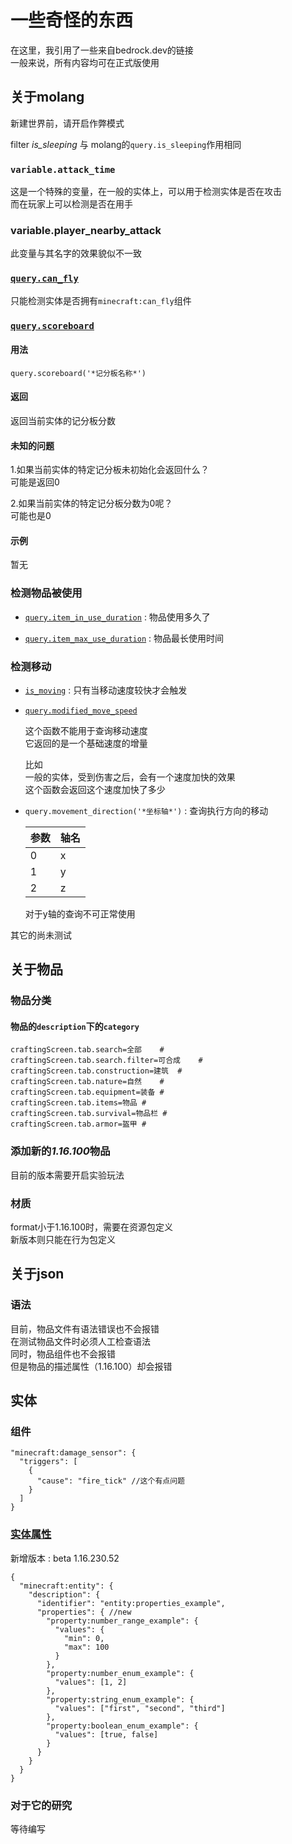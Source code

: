 # 一些奇怪的东西

在这里，我引用了一些来自bedrock.dev的链接  
一般来说，所有内容均可在正式版使用

## 关于molang

新建世界前，请开启作弊模式

filter *is_sleeping* 与 molang的`query.is_sleeping`作用相同

### `variable.attack_time`

这是一个特殊的变量，在一般的实体上，可以用于检测实体是否在攻击  
而在玩家上可以检测是否在用手

### variable.player_nearby_attack

此变量与其名字的效果貌似不一致

### [`query.can_fly`](https://bedrock.dev/docs/stable/MoLang#query.can_fly])

只能检测实体是否拥有`minecraft:can_fly`组件

### [`query.scoreboard`](https://bedrock.dev/docs/stable/MoLang#query.scoreboard)

#### 用法

`query.scoreboard('*记分板名称*')`

#### 返回

返回当前实体的记分板分数

#### 未知的问题

1.如果当前实体的特定记分板未初始化会返回什么？  
可能是返回0

2.如果当前实体的特定记分板分数为0呢？  
可能也是0

#### 示例

暂无

### 检测物品被使用

- [`query.item_in_use_duration`](https://bedrock.dev/docs/stable/MoLang#query.item_in_use_duration)
: 物品使用多久了

- [`query.item_max_use_duration`](https://bedrock.dev/docs/stable/MoLang#query.item_max_use_duration)
: 物品最长使用时间

### 检测移动

- [`is_moving`](https://bedrock.dev/docs/stable/MoLang#is_moving)
: 只有当移动速度较快才会触发

- [`query.modified_move_speed`](https://bedrock.dev/docs/stable/MoLang#query.modified_move_speed)

  这个函数不能用于查询移动速度  
  它返回的是一个基础速度的增量
  
  比如  
  一般的实体，受到伤害之后，会有一个速度加快的效果  
  这个函数会返回这个速度加快了多少
  
- `query.movement_direction('*坐标轴*')`
: 查询执行方向的移动
  
  |参数|轴名|
  |---|---|
  |0|x|
  |1|y|
  |2|z|
  
  对于y轴的查询不可正常使用
  
其它的尚未测试

## 关于物品

### 物品分类

#### 物品的`description`下的`category`

```prop
craftingScreen.tab.search=全部	#
craftingScreen.tab.search.filter=可合成	#
craftingScreen.tab.construction=建筑	#
craftingScreen.tab.nature=自然	#
craftingScreen.tab.equipment=装备	#
craftingScreen.tab.items=物品	#
craftingScreen.tab.survival=物品栏	#
craftingScreen.tab.armor=盔甲	#
```

### 添加新的*1.16.100*物品

目前的版本需要开启实验玩法  

### 材质

format小于1.16.100时，需要在资源包定义  
新版本则只能在行为包定义

## 关于json

### 语法

目前，物品文件有语法错误也不会报错  
在测试物品文件时必须人工检查语法  
同时，物品组件也不会报错  
但是物品的描述属性（1.16.100）却会报错

## 实体

### 组件

```jsonc
"minecraft:damage_sensor": {
  "triggers": [
    {
      "cause": "fire_tick" //这个有点问题
    }
  ]
}
```

### [实体属性](https://wiki.bedrock.dev/concepts/entity-properties)

新增版本
: beta 1.16.230.52

```jsonc
{
  "minecraft:entity": {
    "description": {
      "identifier": "entity:properties_example",
      "properties": { //new
        "property:number_range_example": {
          "values": {
            "min": 0,
            "max": 100
          }
        },
        "property:number_enum_example": {
          "values": [1, 2]
        },
        "property:string_enum_example": {
          "values": ["first", "second", "third"]
        },
        "property:boolean_enum_example": {
          "values": [true, false]
        }
      }
    }
  }
}
```
### 对于它的研究

等待编写
